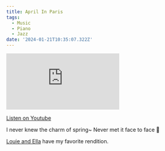 ```yaml
---
title: April In Paris
tags:
  - Music
  - Piano
  - Jazz
date: '2024-01-21T10:35:07.322Z'
---
```


<iframe src="https://www.youtube-nocookie.com/embed/nfzEw8wM6JQ?modestbranding=1&showinfo=0&rel=0" title="YouTube video player" frameborder="0" allow="accelerometer; autoplay; encrypted-media; gyroscope; picture-in-picture;" allowfullscreen className="youtube_video"></iframe>

[Listen on Youtube](https://youtu.be/nfzEw8wM6JQ)

I never knew the charm of spring~
Never met it face to face 🎵

[Louie and Ella](https://youtu.be/3y6pwIPJMS0?si=tw_9AyNJ2XuP7mRO) have my favorite rendition.
